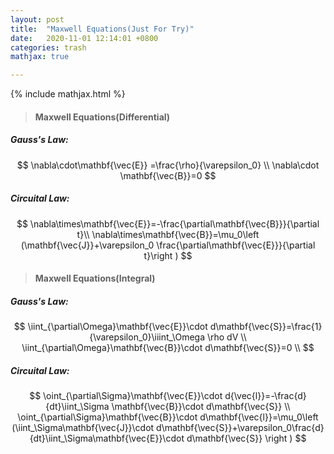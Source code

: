 ```yaml
---
layout: post
title:  "Maxwell Equations(Just For Try)"
date:   2020-11-01 12:14:01 +0800
categories: trash
mathjax: true

---
```

{% include mathjax.html %}
> #### Maxwell Equations(Differential) ####

##### Gauss's Law:

$$
\nabla\cdot\mathbf{\vec{E}} =\frac{\rho}{\varepsilon_0} \\
\nabla\cdot \mathbf{\vec{B}}=0
$$

##### Circuital Law:

$$
  \nabla\times\mathbf{\vec{E}}=-\frac{\partial\mathbf{\vec{B}}}{\partial t}\\
  \nabla\times\mathbf{\vec{B}}=\mu_0\left (\mathbf{\vec{J}}+\varepsilon_0 \frac{\partial\mathbf{\vec{E}}}{\partial t}\right )
 $$

 > #### Maxwell Equations(Integral)

##### Gauss's Law:

 $$
  \iint_{\partial\Omega}\mathbf{\vec{E}}\cdot d\mathbf{\vec{S}}=\frac{1}{\varepsilon_0}\iiint_\Omega \rho dV \\
  \iint_{\partial\Omega}\mathbf{\vec{B}}\cdot d\mathbf{\vec{S}}=0 \\
$$

##### Circuital Law:

$$
  \oint_{\partial\Sigma}\mathbf{\vec{E}}\cdot d{\vec{l}}=-\frac{d}{dt}\iint_\Sigma \mathbf{\vec{B}}\cdot d\mathbf{\vec{S}} \\
  \oint_{\partial\Sigma}\mathbf{\vec{B}}\cdot d\mathbf{\vec{l}}=\mu_0\left (\iint_\Sigma\mathbf{\vec{J}}\cdot d\mathbf{\vec{S}}+\varepsilon_0\frac{d}{dt}\iint_\Sigma\mathbf{\vec{E}}\cdot d\mathbf{\vec{S}} \right )
 $$